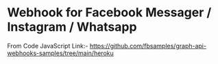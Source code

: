 # Webhook for Facebook Messager / Instagram / Whatsapp 

From Code JavaScript Link:- https://github.com/fbsamples/graph-api-webhooks-samples/tree/main/heroku
  
